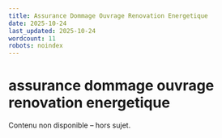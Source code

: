 ```yaml
---
title: Assurance Dommage Ouvrage Renovation Energetique
date: 2025-10-24
last_updated: 2025-10-24
wordcount: 11
robots: noindex
---
```


# assurance dommage ouvrage renovation energetique

Contenu non disponible – hors sujet.